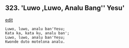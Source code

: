 
## 323.  'Luwo ,Luwo, Analu Bang'' Yesu'
[edit](https://docs.google.com/document/d/1oeKqNnAdn4nbwFZhQhVX_oh3Fi0Bh8PI/edit?mode=html)



    Luwo, luwo, analu ban'Yesu;
    Kata ka, kata ku, analu ban';
    Luwo, luwo, analu ban'Yesu;
    Kwonde duto motelona analu.


